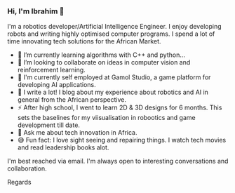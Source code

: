 ### Hi, I'm Ibrahim 👋

I'm a robotics developer/Artificial Intelligence  Engineer. I enjoy developing robots and writing highly optimised computer programs. I spend a lot of time innovating tech solutions for the African Market.

  * 🌱 I’m currently learning  algorithms with C++ and python...
  * 👯 I’m looking to collaborate on ideas in computer vision and reinforcement learning.
  * 🔭 I'm currently self employed at Gamol Studio, a game platform  for developing AI applications.
  * 📝 I write a lot! I blog about my experience about robotics and AI in general from the African perspective.
  * ⚡ After high school, I went to learn 2D & 3D designs for 6 months. This sets the baselines for my viisualisation in robootics and game development till date. 
  * 💬 Ask me about tech innovation in Africa.
  * 😅 Fun fact: I love sight seeing and repairing things. I watch tech movies and read leadership books alot.

I'm best reached via email. I'm always open to interesting conversations and collaboration.

Regards
